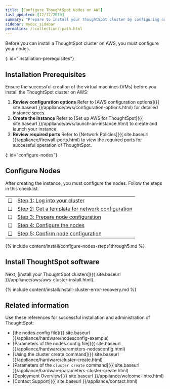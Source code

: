 ```yaml
---
title: [Configure ThoughtSpot Nodes on AWS]
last_updated: [12/12/2019]
summary: "Prepare to install your ThoughtSpot cluster by configuring nodes."
sidebar: mydoc_sidebar
permalink: /:collection/:path.html
---
```

Before you can install a ThoughtSpot cluster on AWS, you must configure your nodes.

{: id="installation-prerequisites"}
## Installation Prerequisites
Ensure the successful creation of the virtual machines (VMs) before you install the ThoughtSpot cluster on AWS:

1. **Review configuration options** Refer to [AWS configuration options]({{ site.baseurl }}/appliance/aws/configuration-options.html) for detailed instance specs.
2. **Create the instance** Refer to [Set up AWS for ThoughtSpot]({{ site.baseurl }}/appliance/aws/launch-an-instance.html) to create and launch your instance.
3. **Review required ports** Refer to [Network Policies]({{ site.baseurl }}/appliance/firewall-ports.html) to view the required ports for successful operation of ThoughtSpot.

{: id="configure-nodes"}
## Configure Nodes
After creating the instance, you must configure the nodes. Follow the steps in this checklist.

<table>
  <tr>
    <td>&#10063;</td>
    <td><a href="installing-aws#node-step-1">Step 1: Log into your cluster</a></td>
  </tr>
  <tr>
    <td>&#10063;</td>
    <td><a href="installing-aws#node-step-2">Step 2: Get a template for network configuration</a></td>
  </tr>
  <tr>
    <td>&#10063;</td>
    <td><a href="installing-aws#node-step-3">Step 3: Prepare node configuration</a></td>
  </tr>
  <tr>
    <td>&#10063;</td>
    <td><a href="installing-aws#node-step-4">Step 4: Configure the nodes</a></td>
  </tr>
  <tr>
    <td>&#10063;</td>
    <td><a href="installing-aws#node-step-5">Step 5: Confirm node configuration</a></td>
  </tr>
</table>

{% include content/install/configure-nodes-steps1through5.md %}

## Install ThoughtSpot software
Next, [install your ThoughtSpot clusters]({{ site.baseurl }}/appliance/aws/aws-cluster-install.html).

{% include content/install/install-cluster-error-recovery.md %}

## Related information
Use these references for successful installation and administration of ThoughtSpot:

* [the nodes.config file]({{ site.baseurl }}/appliance/hardware/nodesconfig-example)
* [Parameters of the nodes.config file]({{ site.baseurl }}/appliance/hardware/parameters-nodesconfig.html)
* [Using the cluster create command]({{ site.baseurl }}/appliance/hardware/cluster-create.html)
* [Parameters of the `cluster create` command]({{ site.baseurl }}/appliance/hardware/parameters-cluster-create.html)
* [Deployment Overview]({{ site.baseurl }}/appliance/welcome-intro.html)
* [Contact Support]({{ site.baseurl }}/appliance/contact.html)
